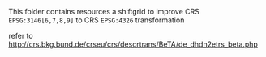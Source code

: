 This folder contains resources a shiftgrid to improve 
CRS `EPSG:3146[6,7,8,9]` to CRS `EPSG:4326` transformation

refer to http://crs.bkg.bund.de/crseu/crs/descrtrans/BeTA/de_dhdn2etrs_beta.php
